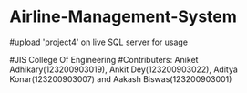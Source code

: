 # Airline-Management-System

#upload 'project4' on live SQL server for usage

#JIS College Of Engineering
#Contributers: Aniket Adhikary(123200903019), Ankit Dey(123200903022), Aditya Konar(123200903007) and Aakash Biswas(123200903001)
